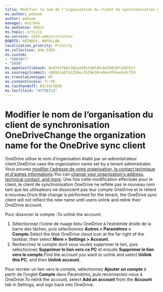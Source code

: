 ```yaml
---
title: Modifier le nom de l’organisation du client de synchronisation OneDrive
ms.author: pebaum
author: pebaum
manager: mnirkhe
ms.audience: Admin
ms.topic: article
ms.service: o365-administration
ROBOTS: NOINDEX, NOFOLLOW
localization_priority: Priority
ms.collection: Adm_O365
ms.custom:
- "9003077"
- "5850"
ms.openlocfilehash: 8e474276633bba2895338fd0c0a5903df1ddf637
ms.sourcegitcommit: c6692ce0fa1358ec3529e59ca0ecdfdea4cdc759
ms.translationtype: HT
ms.contentlocale: fr-FR
ms.lasthandoff: 09/14/2020
ms.locfileid: "47756713"
---
```

# <a name="change-the-organization-name-for-the-onedrive-sync-client"></a><span data-ttu-id="90df6-102">Modifier le nom de l’organisation du client de synchronisation OneDrive</span><span class="sxs-lookup"><span data-stu-id="90df6-102">Change the organization name for the OneDrive sync client</span></span>

<span data-ttu-id="90df6-103">OneDrive utilise le nom d’organisation établi par un administrateur client.</span><span class="sxs-lookup"><span data-stu-id="90df6-103">OneDrive uses the organization name set by a tenant administrator.</span></span>  <span data-ttu-id="90df6-104">Vous pouvez [modifier l'adresse de votre organisation, le contact technique et d'autres informations](https://docs.microsoft.com/microsoft-365/admin/manage/change-address-contact-and-more).</span><span class="sxs-lookup"><span data-stu-id="90df6-104">You can [change your organization's address, technical contact, and more](https://docs.microsoft.com/microsoft-365/admin/manage/change-address-contact-and-more).</span></span> <span data-ttu-id="90df6-105">Une fois cette modification effectuée pour le client, le client de synchronisation OneDrive ne reflète pas le nouveau nom tant que les utilisateurs ne dissocient pas leur compte OneDrive et le relient à nouveau.</span><span class="sxs-lookup"><span data-stu-id="90df6-105">Once that change is performed for the tenant, the OneDrive sync client will not reflect the new name until users unlink and relink their OneDrive account.</span></span>

<span data-ttu-id="90df6-106">Pour dissocier le compte :</span><span class="sxs-lookup"><span data-stu-id="90df6-106">To unlink the account:</span></span>

1. <span data-ttu-id="90df6-107">Sélectionnez l’icône de nuage bleu OneDrive à l’extrémité droite de la barre des tâches, puis sélectionnez **Autres > Paramètres > Compte**.</span><span class="sxs-lookup"><span data-stu-id="90df6-107">Select the blue OneDrive cloud icon at the far right of the taskbar, then select  **More > Settings > Account**.</span></span>
2. <span data-ttu-id="90df6-108">Recherchez le compte dont vous voulez supprimer le lien, puis sélectionnez **Supprimer le lien vers ce PC** et ensuite **Supprimer le lien vers le compte**.</span><span class="sxs-lookup"><span data-stu-id="90df6-108">Find the account you want to unlink and select  **Unlink this PC**, and then  **Unlink account**.</span></span>

<span data-ttu-id="90df6-109">Pour recréer un lien vers le compte, sélectionnez **Ajouter un compte** à partir de l’onglet **Compte** dans Paramètres, puis reconnectez-vous à OneDrive.</span><span class="sxs-lookup"><span data-stu-id="90df6-109">To relink the account, select  **Add an account** from the  **Account** tab in Settings, and sign back into OneDrive.</span></span>
